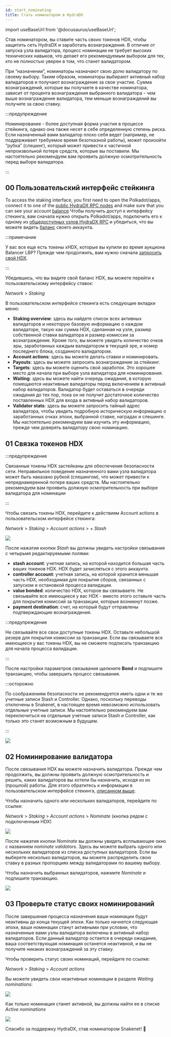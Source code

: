 ```yaml
---
id: start_nominating
title: Стать номинатором в HydraDX
---
```


import useBaseUrl from '@docusaurus/useBaseUrl';

Став номинатором, вы ставите часть своих токенов HDX, чтобы защитить сеть HydraDX и заработать вознаграждения. В отличие от запуска узла валидатора, процесс номинации не требует высоких технических навыков, что делает его рекомендуемым выбором для тех, кто не полностью уверен в том, что станет валидатором.

При “назначении”, номинаторы назначают свою долю валидатору по своему выбору. Таким образом, номинаторы выбирают активный набор валидаторов и получают вознаграждение за свое участие. Сумма вознаграждений, которые вы получаете в качестве номинатора, зависит от процента вознаграждения выбранного валидатора - чем выше вознаграждение валидатора, тем меньше вознаграждений вы получите за свою ставку.

:::предупреждение

Номинирование - более доступная форма участия в процессе стейкинга, однако она также несет в себе определенную степень риска. Если назначенный вами валидатор плохо себя ведет (например, не поддерживает требуемое время безотказной работы), может произойти “рубка” (слешинг), который может привести к частичной непроизвольной потере средств, которые вы поставили. Мы настоятельно рекомендуем вам проявить должную осмотрительность перед выборе валидатора.

:::

## 00 Пользовательский интерфейс стейкинга

To access the staking interface, you first need to open the Polkadot/apps, connect it to one of the [public HydraDX RPC nodes](/polkadotjs_apps_public) and make sure that you can see your account [balance](https://polkadot.js.org/apps/?rpc=wss%3A%2F%2Frpc-01.snakenet.hydradx.io#/accounts)
Чтобы получить доступ к интерфейсу стекинга, вам сначала нужно открыть Polkadot/apps, подключить его к одному из [общедоступных узлов HydraDX RPC](/polkadotjs_apps_public) и убедиться, что вы можете видеть [баланс](https://polkadot.js.org/apps/?rpc=wss%3A%2F%2Frpc-01.snakenet.hydradx.io#/accounts) своего аккаунта.

:::примечание

У вас все еще есть токены xHDX, которые вы купили во время аукциона Balancer LBP? Прежде чем продолжить, вам нужно сначала [запросить свой HDX](/claim).

:::

Убедившись, что вы видите свой баланс HDX, вы можете перейти к пользовательскому интерфейсу ставок:

*Network* > *Staking*

В пользовательском интерфейсе стекинга есть следующие вкладки меню:

* **Staking overview**: здесь вы найдете список всех активных валидаторов и некоторую базовую информацию о каждом валидаторе, такую ​​как сумма HDX, сделанная на узле, размер собственной ставки валидатора и размер комиссии за вознаграждение. Кроме того, вы можете увидеть количество очков эры, заработанных каждым валидатором в текущей эре, и номер последнего блока, созданного валидатором.
* **Account actions**: здесь вы можете делать ставки и номинировать.
* **Payouts**: здесь вы можете запросить вознаграждение за стейкинг.
* **Targets**: здесь вы можете оценить свой заработок. Это хорошее место для начала при выборе узла валидатора для номинирования.
* **Waiting**: здесь вы можете найти очередь ожидания, в которую помещаются неактивные валидаторы перед включением в активный набор валидаторов. Валидатор будет оставаться в очереди ожидания до тех пор, пока он не получит достаточное количество поставленных HDX для входа в активный набор валидаторов.
* **Validator stats**: здесь вы можете запросить тайный адрес валидатора, чтобы увидеть подробную историческую информацию о заработанных очках эпохи, выбранной ставке, наградах и слешинге. Мы настоятельно рекомендуем вам изучить эту информацию, прежде чем доверять валидатору свою номинацию.

## 01 Связка токенов HDX

:::предупреждение

Связанные токены HDX застейканы для обеспечения безопасности сети. Неправильное поведение назначенного вами узла валидатора может быть наказано рубкой (слешингом), что может привести к непреднамеренной потере ваших средств. Мы настоятельно рекомендуем вам проявить должную осмотрительность при выборе валидатора для номинации

:::

Чтобы связать токены HDX, перейдите к действиям Account actions в пользовательском интерфейсе стекинга:

*Network* > *Staking* > *Account actions* > *+ Stash*

<div style={{textAlign: 'center'}}>
  <img src={useBaseUrl('/nominator-guide/bond-hdx-1.png')} />
</div>

После нажатия кнопки *Stash* вы должны увидеть настройки связывания с четырьмя редактируемыми полями:
* **stash account**:  учетная запись, на которой находится большая часть ваших токенов HDX. HDX будет зачисляться с этого аккаунта.
* **controller account**: учетная запись, на которой хранится меньшая часть HDX, необходимая для покрытия сборов, связанных с запуском и остановкой процесса валидации.
* **value bonded**: количество HDX, которое вы связываете. Не связывайте все имеющиеся у вас HDX - вместо этого оставьте часть для покрытия комиссий за транзакции, которые возникнут позже.
* **payment destination**: счет, на который будут отправлены подтверждающие вознаграждения.

:::предупреждение

Не связывайте все свои доступные токены HDX. Оставьте небольшой резерв для покрытия комиссии за транзакции. Если вы связываете все имеющиеся у вас токены HDX, вы не сможете подписать транзакцию для начала процесса валидации.

:::

После настройки параметров связывания щелкните **Bond**  и подпишите транзакцию, чтобы завершить процесс связывания.

:::осторожно

По соображениям безопасности не рекомендуется иметь одни и те же учетные записи Stash и Controller. Однако, поскольку переводы отключены в Snakenet, в настоящее время невозможно использовать отдельные учетные записи. Мы настоятельно рекомендуем вам переключиться на отдельные учетные записи Stash и Controller, как только это станет возможным в будущем.

:::

<div style={{textAlign: 'center'}}>
  <img src={useBaseUrl('/nominator-guide/bond-hdx-2.png')} />
</div>

## 02 Номинирование валидатора

После связывания HDX вы можете назначить валидатора. Прежде чем продолжить, вы должны проявить должную осмотрительность и решить, каких валидаторов вы хотели бы назначить, исходя из их (прошлой) работы. Для этого обратитесь к информации в пользовательском интерфейсе стекинга, [описанном выше](#00-staking-ui).

Чтобы назначить одного или нескольких валидаторов, перейдите по ссылке:

*Network* > *Staking* > *Account actions* > *Nominate* (кнопка рядом с подключенным HDX)

<div style={{textAlign: 'center'}}>
  <img src={useBaseUrl('/nominator-guide/nominate-validator-1.png')} />
</div>

После нажатия кнопки *Nominate* вы должны увидеть всплывающее окно с названием *nominate validators*. Здесь вы можете выбрать одного или нескольких валидаторов из списка доступных валидаторов. Если вы выберете несколько валидаторов, вы можете распределить свою ставку в разных пропорциях между валидаторами по вашему выбору.

Чтобы назначить выбранных валидаторов, нажмите _Nominate_ и подпишите транзакцию.

<div style={{textAlign: 'center'}}>
  <img src={useBaseUrl('/nominator-guide/nominate-validator-2.png')} />
</div>


## 03 Проверьте статус своих номинирований

После завершения процесса назначения ваши номинации будут неактивны до конца текущей эпохи. Как только начнется следующая эпохи, ваши номинации станут активными при условии, что назначенные вами узлы валидатора включены в активный набор валидаторов. Если данный валидатор остается в очереди ожидания, ваша соответствующая номинация останется неактивной, и вы не получите никаких вознаграждений за эту ставку.

Чтобы проверить статус своих номинаций, перейдите по ссылке:

*Network* > *Staking* > *Account actions*

Вы можете увидеть свои неактивные номинации в разделе *Waiting nominations*:

<div style={{textAlign: 'center'}}>
  <img src={useBaseUrl('/nominator-guide/nominate-validator-3.png')} />
</div>

Как только номинация станет активной, вы должны найти ее в списке *Active nominations*

<div style={{textAlign: 'center'}}>
  <img src={useBaseUrl('/nominator-guide/nominate-validator-4.png')} />
</div>

Спасибо за поддержку HydraDX, став номинатором Snakenet! 🎉
